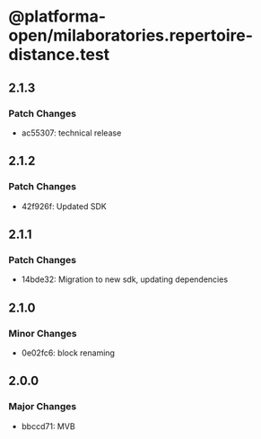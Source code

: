 # @platforma-open/milaboratories.repertoire-distance.test

## 2.1.3

### Patch Changes

- ac55307: technical release

## 2.1.2

### Patch Changes

- 42f926f: Updated SDK

## 2.1.1

### Patch Changes

- 14bde32: Migration to new sdk, updating dependencies

## 2.1.0

### Minor Changes

- 0e02fc6: block renaming

## 2.0.0

### Major Changes

- bbccd71: MVB
